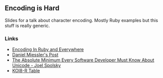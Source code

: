 ## Encoding is Hard

Slides for a talk about character encoding.  Mostly Ruby examples but
this stuff is really generic.


### Links

* [Encoding In Ruby and Everywhere](squarism.com/2015/07/08/encoding-in-ruby-and-everywhere/)
* [Daniel Miessler's Post](https://danielmiessler.com/study/encoding/)
* [The Absolute Minimum Every Software Developer Must Know About Unicode - Joel Spolsky](http://www.joelonsoftware.com/articles/Unicode.html)
* [KOI8-R Table](https://en.wikipedia.org/wiki/KOI8-R)
